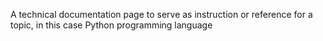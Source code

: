 A technical documentation page to serve as instruction or reference for a topic, in this case Python programming language

